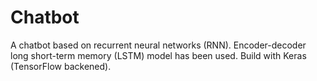 # Chatbot
A chatbot based on recurrent neural networks (RNN). Encoder-decoder long short-term memory (LSTM) model has been used. 
Build with Keras (TensorFlow backened).
